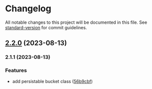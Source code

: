 # Changelog

All notable changes to this project will be documented in this file. See [standard-version](https://github.com/conventional-changelog/standard-version) for commit guidelines.

## [2.2.0](https://github.com/discue/leaky-buckets/compare/v2.1.1...v2.2.0) (2023-08-13)

### 2.1.1 (2023-08-13)


### Features

* add persistable bucket class ([56b9cbf](https://github.com/discue/leaky-buckets/commit/56b9cbf8424cb5366a2846740746d58159eb181f))
